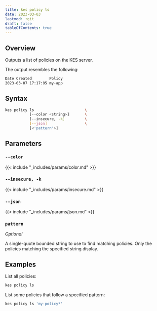 ```yaml
---
title: kes policy ls
date: 2023-03-03
lastmod: :git
draft: false
tableOfContents: true
---
```


## Overview

Outputs a list of policies on the KES server.

The output resembles the following:

```sh
Date Created        Policy
2023-03-07 17:17:05 my-app
```

## Syntax

```sh
kes policy ls                       \
           [--color <string>]       \
           [--insecure, -k]         \
           [--json]                 \
           [<'pattern'>]
```

## Parameters

### `--color`

{{< include "_includes/params/color.md" >}}

### `--insecure, -k`

{{< include "_includes/params/insecure.md" >}}

### `--json`

{{< include "_includes/params/json.md" >}}

### `pattern`

_Optional_

A single-quote bounded string to use to find matching policies.
Only the policies matching the specified string display.

## Examples

List all policies:

```sh {.copy}
kes policy ls
```

List some policies that follow a specified pattern:

```sh {.copy}
kes policy ls 'my-policy*'
```